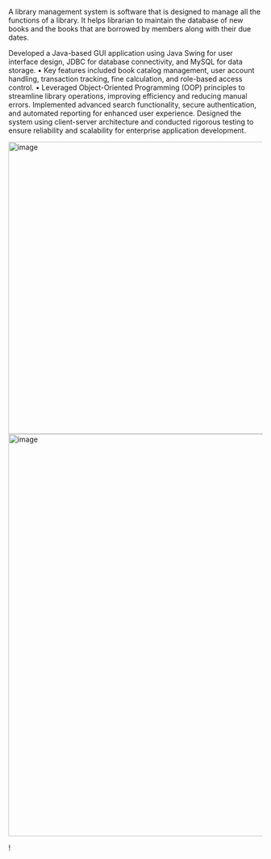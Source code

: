A library management system is software that is designed to manage all the functions of a library. It helps librarian to maintain the database of new books and the books that are borrowed by members along with their due dates.

Developed a Java-based GUI application using Java Swing for user interface design, JDBC for database connectivity, and MySQL for data storage. • Key features included book catalog management, user account handling, transaction tracking, fine calculation, and role-based access control. • Leveraged Object-Oriented Programming (OOP) principles to streamline library operations, improving efficiency and reducing manual errors. Implemented advanced search functionality, secure authentication, and automated reporting for enhanced user experience. Designed the system using client-server architecture and conducted rigorous testing to ensure reliability and scalability for enterprise application development.

<img width="1039" height="578" alt="image" src="https://github.com/user-attachments/assets/4f93f9cd-83c1-49fc-bd4f-eb14c93ea9e2" />

<img width="694" height="796" alt="image" src="https://github.com/user-attachments/assets/402ba917-7c42-41c9-b6ed-5955a702e53e" />

!



